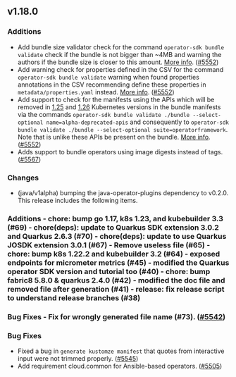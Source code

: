 ## v1.18.0

### Additions

- Add bundle size validator check for the command `operator-sdk bundle validate` check if the bundle is not bigger than ~4MB and warning the authors if the bundle size is closer to this amount. [More info](https://github.com/operator-framework/api/pull/210). ([#5552](https://github.com/operator-framework/operator-sdk/pull/5552))
- Add warning check for properties defined in the CSV for the command `operator-sdk bundle validate` warning when found properties annotations in the CSV recommending define these properties in `metadata/properties.yaml` instead. [More info](https://github.com/operator-framework/api/pull/217). ([#5552](https://github.com/operator-framework/operator-sdk/pull/5552))
- Add support to check for the manifests using the APIs which will be removed in [1.25](https://kubernetes.io/docs/reference/using-api/deprecation-guide/#v1-25) and [1.26](https://kubernetes.io/docs/reference/using-api/deprecation-guide/#v1-26) Kubernetes versions in the bundle manifests via the commands `operator-sdk bundle validate ./bundle --select-optional name=alpha-deprecated-apis` and consequently to `operator-sdk bundle validate ./bundle --select-optional suite=operatorframework`. Note that is unlike these APIs be present on the bundle. [More info](https://github.com/operator-framework/api/pull/208). ([#5552](https://github.com/operator-framework/operator-sdk/pull/5552))
- Adds support to bundle operators using image digests instead of tags. ([#5567](https://github.com/operator-framework/operator-sdk/pull/5567))

### Changes

- (java/v1alpha) bumping the java-operator-plugins dependency to v0.2.0. This release includes the following items.
### Additions - chore: bump go 1.17, k8s 1.23, and kubebuilder 3.3 (#69) - chore(deps): update to Quarkus SDK extension 3.0.2 and Quarkus 2.6.3 (#70) - chore(deps): update to use Quarkus JOSDK extension 3.0.1 (#67) - Remove useless file (#65) - chore: bump k8s 1.22.2 and kubebuilder 3.2 (#64) - exposed endpoints for micrometer metrics (#45) - modified the Quarkus operator SDK version and tutorial too (#40) - chore: bump fabric8 5.8.0 & quarkus 2.4.0 (#42) - modified the doc file and removed file after generation (#41) - release: fix release script to understand release branches (#38)
### Bug Fixes - Fix for wrongly generated file name (#73). ([#5542](https://github.com/operator-framework/operator-sdk/pull/5542))

### Bug Fixes

- Fixed a bug in `generate kustomze manifest` that quotes from interactive input were not trimmed properly. ([#5545](https://github.com/operator-framework/operator-sdk/pull/5545))
- Add requirement cloud.common for Ansible-based operators. ([#5505](https://github.com/operator-framework/operator-sdk/pull/5505))
